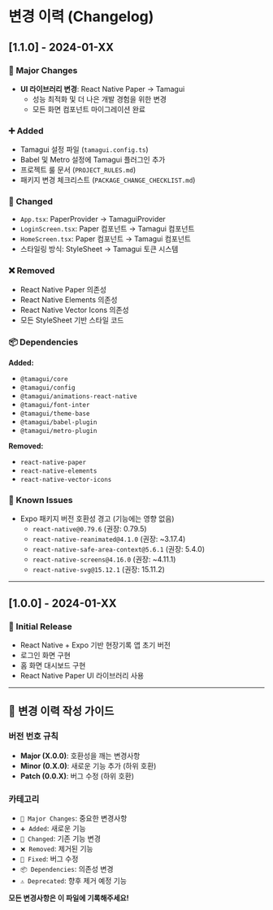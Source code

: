 # 변경 이력 (Changelog)

## [1.1.0] - 2024-01-XX

### 🔄 Major Changes
- **UI 라이브러리 변경**: React Native Paper → Tamagui
  - 성능 최적화 및 더 나은 개발 경험을 위한 변경
  - 모든 화면 컴포넌트 마이그레이션 완료

### ➕ Added
- Tamagui 설정 파일 (`tamagui.config.ts`)
- Babel 및 Metro 설정에 Tamagui 플러그인 추가
- 프로젝트 룰 문서 (`PROJECT_RULES.md`)
- 패키지 변경 체크리스트 (`PACKAGE_CHANGE_CHECKLIST.md`)

### 🔧 Changed
- `App.tsx`: PaperProvider → TamaguiProvider
- `LoginScreen.tsx`: Paper 컴포넌트 → Tamagui 컴포넌트
- `HomeScreen.tsx`: Paper 컴포넌트 → Tamagui 컴포넌트
- 스타일링 방식: StyleSheet → Tamagui 토큰 시스템

### ❌ Removed
- React Native Paper 의존성
- React Native Elements 의존성  
- React Native Vector Icons 의존성
- 모든 StyleSheet 기반 스타일 코드

### 📦 Dependencies
**Added:**
- `@tamagui/core`
- `@tamagui/config`
- `@tamagui/animations-react-native`
- `@tamagui/font-inter`
- `@tamagui/theme-base`
- `@tamagui/babel-plugin`
- `@tamagui/metro-plugin`

**Removed:**
- `react-native-paper`
- `react-native-elements`
- `react-native-vector-icons`

### 🐛 Known Issues
- Expo 패키지 버전 호환성 경고 (기능에는 영향 없음)
  - `react-native@0.79.6` (권장: 0.79.5)
  - `react-native-reanimated@4.1.0` (권장: ~3.17.4)
  - `react-native-safe-area-context@5.6.1` (권장: 5.4.0)
  - `react-native-screens@4.16.0` (권장: ~4.11.1)
  - `react-native-svg@15.12.1` (권장: 15.11.2)

---

## [1.0.0] - 2024-01-XX

### 🎉 Initial Release
- React Native + Expo 기반 현장기록 앱 초기 버전
- 로그인 화면 구현
- 홈 화면 대시보드 구현
- React Native Paper UI 라이브러리 사용

---

## 📝 변경 이력 작성 가이드

### 버전 번호 규칙
- **Major (X.0.0)**: 호환성을 깨는 변경사항
- **Minor (0.X.0)**: 새로운 기능 추가 (하위 호환)
- **Patch (0.0.X)**: 버그 수정 (하위 호환)

### 카테고리
- `🔄 Major Changes`: 중요한 변경사항
- `➕ Added`: 새로운 기능
- `🔧 Changed`: 기존 기능 변경
- `❌ Removed`: 제거된 기능
- `🐛 Fixed`: 버그 수정
- `📦 Dependencies`: 의존성 변경
- `⚠️ Deprecated`: 향후 제거 예정 기능

**모든 변경사항은 이 파일에 기록해주세요!**
